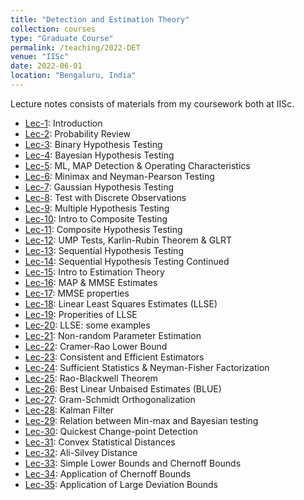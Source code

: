 ```yaml
---
title: "Detection and Estimation Theory"
collection: courses
type: "Graduate Course"
permalink: /teaching/2022-DET
venue: "IISc"
date: 2022-06-01
location: "Bengaluru, India"
---
```


Lecture notes consists of materials from my coursework both at IISc.

- [Lec-1](https://drive.google.com/drive/folders/1MBiLF7rQ-H-VY5zvVEYndHAuL6fEMRPu): Introduction
- [Lec-2](https://drive.google.com/drive/folders/1MBiLF7rQ-H-VY5zvVEYndHAuL6fEMRPu): Probability Review
- [Lec-3](https://drive.google.com/drive/folders/1MBiLF7rQ-H-VY5zvVEYndHAuL6fEMRPu): Binary Hypothesis Testing
- [Lec-4](https://drive.google.com/drive/folders/1MBiLF7rQ-H-VY5zvVEYndHAuL6fEMRPu): Bayesian Hypothesis Testing
- [Lec-5](https://drive.google.com/drive/folders/1MBiLF7rQ-H-VY5zvVEYndHAuL6fEMRPu): ML, MAP Detection & Operating Characteristics
- [Lec-6](https://drive.google.com/drive/folders/1MBiLF7rQ-H-VY5zvVEYndHAuL6fEMRPu): Minimax and Neyman-Pearson Testing
- [Lec-7](https://drive.google.com/drive/folders/1MBiLF7rQ-H-VY5zvVEYndHAuL6fEMRPu): Gaussian Hypothesis Testing
- [Lec-8](https://drive.google.com/drive/folders/1MBiLF7rQ-H-VY5zvVEYndHAuL6fEMRPu): Test with Discrete Observations
- [Lec-9](https://drive.google.com/drive/folders/1MBiLF7rQ-H-VY5zvVEYndHAuL6fEMRPu): Multiple Hypothesis Testing
- [Lec-10](https://drive.google.com/drive/folders/1MBiLF7rQ-H-VY5zvVEYndHAuL6fEMRPu): Intro to Composite Testing
- [Lec-11](https://drive.google.com/drive/folders/1MBiLF7rQ-H-VY5zvVEYndHAuL6fEMRPu): Composite Hypothesis Testing
- [Lec-12](https://drive.google.com/drive/folders/1MBiLF7rQ-H-VY5zvVEYndHAuL6fEMRPu): UMP Tests, Karlin-Rubin Theorem & GLRT
- [Lec-13](https://drive.google.com/drive/folders/1MBiLF7rQ-H-VY5zvVEYndHAuL6fEMRPu): Sequential Hypothesis Testing
- [Lec-14](https://drive.google.com/drive/folders/1MBiLF7rQ-H-VY5zvVEYndHAuL6fEMRPu): Sequential Hypothesis Testing Continued
- [Lec-15](https://drive.google.com/drive/folders/1MBiLF7rQ-H-VY5zvVEYndHAuL6fEMRPu): Intro to Estimation Theory
- [Lec-16](https://drive.google.com/drive/folders/1MBiLF7rQ-H-VY5zvVEYndHAuL6fEMRPu): MAP & MMSE Estimates
- [Lec-17](https://drive.google.com/drive/folders/1MBiLF7rQ-H-VY5zvVEYndHAuL6fEMRPu): MMSE properties
- [Lec-18](https://drive.google.com/drive/folders/1MBiLF7rQ-H-VY5zvVEYndHAuL6fEMRPu): Linear Least Squares Estimates (LLSE)
- [Lec-19](https://drive.google.com/drive/folders/1MBiLF7rQ-H-VY5zvVEYndHAuL6fEMRPu): Properities of LLSE
- [Lec-20](https://drive.google.com/drive/folders/1MBiLF7rQ-H-VY5zvVEYndHAuL6fEMRPu): LLSE: some examples
- [Lec-21](https://drive.google.com/drive/folders/1MBiLF7rQ-H-VY5zvVEYndHAuL6fEMRPu): Non-random Parameter Estimation
- [Lec-22](https://drive.google.com/drive/folders/1MBiLF7rQ-H-VY5zvVEYndHAuL6fEMRPu): Cramer-Rao Lower Bound
- [Lec-23](https://drive.google.com/drive/folders/1MBiLF7rQ-H-VY5zvVEYndHAuL6fEMRPu): Consistent and Efficient Estimators
- [Lec-24](https://drive.google.com/drive/folders/1MBiLF7rQ-H-VY5zvVEYndHAuL6fEMRPu): Sufficient Statistics & Neyman-Fisher Factorization
- [Lec-25](https://drive.google.com/drive/folders/1MBiLF7rQ-H-VY5zvVEYndHAuL6fEMRPu): Rao-Blackwell Theorem
- [Lec-26](https://drive.google.com/drive/folders/1MBiLF7rQ-H-VY5zvVEYndHAuL6fEMRPu): Best Linear Unbaised Estimates (BLUE)
- [Lec-27](https://drive.google.com/drive/folders/1MBiLF7rQ-H-VY5zvVEYndHAuL6fEMRPu): Gram-Schmidt Orthogonalization
- [Lec-28](https://drive.google.com/drive/folders/1MBiLF7rQ-H-VY5zvVEYndHAuL6fEMRPu): Kalman Filter
- [Lec-29](https://drive.google.com/drive/folders/1MBiLF7rQ-H-VY5zvVEYndHAuL6fEMRPu): Relation between Min-max and Bayesian testing
- [Lec-30](https://drive.google.com/drive/folders/1MBiLF7rQ-H-VY5zvVEYndHAuL6fEMRPu): Quickest Change-point Detection
- [Lec-31](https://drive.google.com/drive/folders/1MBiLF7rQ-H-VY5zvVEYndHAuL6fEMRPu): Convex Statistical Distances
- [Lec-32](https://drive.google.com/drive/folders/1MBiLF7rQ-H-VY5zvVEYndHAuL6fEMRPu): Ali-Silvey Distance
- [Lec-33](https://drive.google.com/drive/folders/1MBiLF7rQ-H-VY5zvVEYndHAuL6fEMRPu): Simple Lower Bounds and Chernoff Bounds
- [Lec-34](https://drive.google.com/drive/folders/1MBiLF7rQ-H-VY5zvVEYndHAuL6fEMRPu): Application of Chernoff Bounds
- [Lec-35](https://drive.google.com/drive/folders/1MBiLF7rQ-H-VY5zvVEYndHAuL6fEMRPu): Application of Large Deviation Bounds